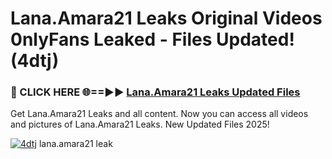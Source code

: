 # Lana.Amara21 Leaks Original Videos 0nlyFans Leaked - Files Updated! (4dtj)

<h3>🔴 CLICK HERE 🌐==►► <a href="https://tinyurl.com/x26r9saj" rel="nofollow">Lana.Amara21 Leaks Updated Files</a></h3>

Get Lana.Amara21 Leaks and all content. Now you can access all videos and pictures of Lana.Amara21 Leaks. New Updated Files 2025!

[![4dtj](https://i.imgur.com/LkgZPqh.gif)](https://tinyurl.com/x26r9saj)
lana.amara21 leak